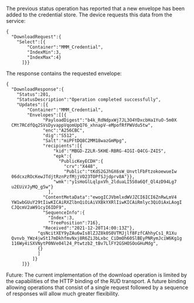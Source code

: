 
The previous status operation has reported that a new envelope has been added to
the credential store. The device requests this data from the service:


~~~~
{
  "DownloadRequest":{
    "Select":[{
        "Container":"MMM_Credential",
        "IndexMin":3,
        "IndexMax":4}
      ]}}
~~~~


The response contains the requested envelope:


~~~~
{
  "DownloadResponse":{
    "Status":201,
    "StatusDescription":"Operation completed successfully",
    "Updates":[{
        "Container":"MMM_Credential",
        "Envelopes":[[{
              "PayloadDigest":"b4k_RdNdpxWj7JL3O4YDxcbHa1YuO-5m0X
  CMt7RCdfQq2SVsDyvappVqomUpQ76_xhnapV-eMpofRfPWVdu5tw",
              "enc":"A256CBC",
              "dig":"S512",
              "Salt":"miPFtDQ8C2MM18wazGmMpg",
              "recipients":[{
                  "kid":"MBGD-Z2LR-5KHE-RBRG-4IGI-Q4CG-Z4IS",
                  "epk":{
                    "PublicKeyECDH":{
                      "crv":"X448",
                      "Public":"tKdS2GJhGX6sW_UnvtlFbFtzokoewueIw
  06dcxzROcKewJTdjtRznPzfMjjVO23TOPfSJjdprv8A"}},
                  "wmk":"y1sHoGlLqlpxVh_2lduaLI5S0a6Qf_Ql4zD94Lg7
  u2EUiVJyMQ_g5w"}
                ],
              "ContentMetaData":"ewogICJVbmlxdWVJZCI6ICI6ZnRwLmV4
  YW1wbGUuY29tIiwKICAiRXZlbnQiOiAiVXBkYXRlIiwKICAiRmlyc3QiOiAxLAogI
  CJQcmV2aW91cyI6IDF9",
              "SequenceInfo":{
                "Index":3,
                "TreePosition":716},
              "Received":"2021-12-20T14:00:13Z"},
            "qsNcitXEY9yZAu6wIs8lZJZ8k0S0VTMJjlf8FzfCAhhyCs1_R1Xu
  Qvnvb_YWz4jwSt17mDkhfmvNxj8R6ZiJbLxbc_CiDmOh60SlBEyPNRymJciW6Kg1g
  116Wy4iSXVNytP0NVe04l24_Ptwtzb2_tBv7LlFY2GSHOSOoGHuMdg",
            {}
            ]
          ]}
      ]}}
~~~~


Future: The current implementation of the download operation is limited by the
capabilities of the HTTP binding of the RUD transport. A future binding allowing 
operations that consist of a single request followed by a sequence of responses 
will allow much greater flexibility.

